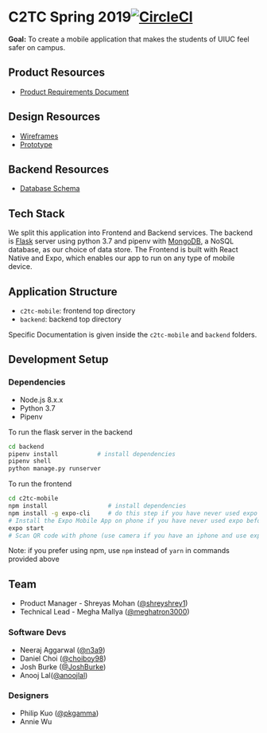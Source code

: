 # C2TC Spring 2019[![CircleCI](https://circleci.com/gh/hack4impact-uiuc/c2tc-spring-2019.svg?style=svg)](https://circleci.com/gh/hack4impact-uiuc/c2tc-spring-2019)

**Goal:** To create a mobile application that makes the students of UIUC feel safer on campus.

## Product Resources

* [Product Requirements Document](https://docs.google.com/document/d/1ZJVwFBKqaSK1ENXhDKrxS_6lCu60Nlf_htJgafS6m0w/edit?usp=sharing)

## Design Resources

* [Wireframes](https://sketch.cloud/s/45Dzo)
* [Prototype](https://sketch.cloud/s/AJ9Ky/PrjlrQ/play)

## Backend Resources

* [Database Schema](https://github.com/hack4impact-uiuc/c2tc-spring-2019/blob/master/docs/api_docs.md)

## Tech Stack

We split this application into Frontend and Backend services. The backend is [Flask](http://flask.pocoo.org/) server using python 3.7 and pipenv with [MongoDB](https://docs.mongodb.com/), a NoSQL database, as our choice of data store. The Frontend is built with React Native and Expo, which enables our app to run on any type of mobile device. 

## Application Structure 

* `c2tc-mobile`: frontend top directory
* `backend`: backend top directory

Specific Documentation is given inside the `c2tc-mobile` and `backend` folders.

## Development Setup

### Dependencies

* Node.js 8.x.x
* Python 3.7
* Pipenv

To run the flask server in the backend

```bash
cd backend
pipenv install           # install dependencies
pipenv shell
python manage.py runserver
```

To run the frontend

```bash
cd c2tc-mobile
npm install                 # install dependencies
npm install -g expo-cli     # do this step if you have never used expo before.
# Install the Expo Mobile App on phone if you have never used expo before.
expo start
# Scan QR code with phone (use camera if you have an iphone and use expo app if you have an android.)
```

Note: if you prefer using npm, use `npm` instead of `yarn` in commands provided above

## Team

* Product Manager - Shreyas Mohan ([@shreyshrey1](https://github.com/shreyshrey1))
* Technical Lead - Megha Mallya ([@meghatron3000](https://github.com/meghatron3000))

### Software Devs

* Neeraj Aggarwal ([@n3a9](https://github.com/n3a9))
* Daniel Choi ([@choiboy98](https://github.com/choiboy98))
* Josh Burke ([@JoshBurke](https://github.com/JoshBurke))
* Anooj Lal([@anoojlal](https://github.com/anoojlal))

### Designers
* Philip Kuo ([@pkgamma](https://github.com/pkgamma))
* Annie Wu
